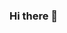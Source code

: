 ### Hi there 👋

<!--
**chetan-0/chetan-0** is a ✨ _special_ ✨ repository because its `README.md` (this file) appears on your GitHub profile.

Here are some ideas to get you started:

- 🔭 I’m currently working on smart contracts for ethereum
- 🌱 I’m currently learning solidity and deFi app building
- 📫 How to reach me: LinkedIn- @ChetanShiraguppi
